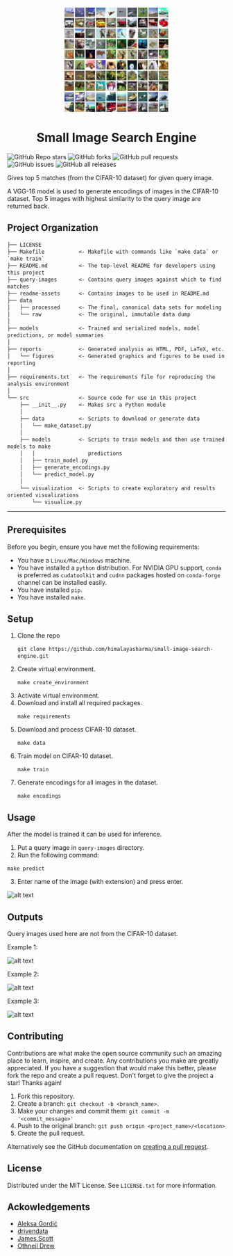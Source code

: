 <!-- PROJECT LOGO -->
<br />
<div align="center">
  <a>
    <img src="readme-assets/cifar-10-sample.png" alt="Logo" width="240" height="240">
  </a>

  <h1 align="center">Small Image Search Engine</h1>
</div>

![GitHub Repo stars](https://img.shields.io/github/stars/himalayasharma/small-image-search-engine?style=social) ![GitHub forks](https://img.shields.io/github/forks/himalayasharma/small-image-search-engine?style=social) ![GitHub pull requests](https://img.shields.io/github/issues-pr/himalayasharma/small-image-search-engine)   ![GitHub  issues](https://img.shields.io/github/issues-raw/himalayasharma/small-image-search-engine)  ![GitHub  all  releases](https://img.shields.io/github/downloads/himalayasharma/small-image-search-engine/total)

Gives top 5 matches (from the CIFAR-10 dataset) for given query image. 

A VGG-16 model is used to generate encodings of images in the CIFAR-10 dataset. Top 5 images with highest similarity to the query image are returned back.

Project Organization
------------

    ├── LICENSE
    ├── Makefile           <- Makefile with commands like `make data` or `make train`
    ├── README.md          <- The top-level README for developers using this project
    ├── query-images       <- Contains query images against which to find matches
    ├── readme-assets      <- Contains images to be used in README.md
    ├── data
    │   ├── processed      <- The final, canonical data sets for modeling
    │   └── raw            <- The original, immutable data dump
    │
    ├── models             <- Trained and serialized models, model predictions, or model summaries
    │
    ├── reports            <- Generated analysis as HTML, PDF, LaTeX, etc.
    │   └── figures        <- Generated graphics and figures to be used in reporting
    │
    ├── requirements.txt   <- The requirements file for reproducing the analysis environment
    │
    └── src                <- Source code for use in this project
        ├── __init__.py    <- Makes src a Python module
        │
        ├── data           <- Scripts to download or generate data
        │   └── make_dataset.py
        │
        ├── models         <- Scripts to train models and then use trained models to make
        │   │                 predictions
        │   ├── train_model.py
        │   ├── generate_encodings.py
        │   └── predict_model.py
        │
        └── visualization  <- Scripts to create exploratory and results oriented visualizations
            └── visualize.py
    
--------
Prerequisites
------------
Before you begin, ensure you have met the following requirements:
* You have a `Linux/Mac/Windows` machine.
* You have installed a `python` distribution. For NVIDIA GPU support, `conda` is preferred as `cudatoolkit` and `cudnn` packages hosted on `conda-forge` channel can be installed easily.
* You have installed `pip`.
* You have installed `make`.

Setup
------------
1. Clone the repo
	```
	git clone https://github.com/himalayasharma/small-image-search-engine.git
	```
2. Create virtual environment.
	```make
	make create_environment
	```
3. Activate virtual environment.
4. Download and install all required packages.
	```make
	make requirements
	```
5. Download and process CIFAR-10 dataset.
	```make
	make data
	```
6. Train model on CIFAR-10 dataset.
	```make
	make train
	```
7. Generate encodings for all images in the dataset.
	```make
	make encodings
	```
    
Usage
------------
After the model is trained it can be used for inference. 

1. Put a query image in `query-images` directory. 
2. Run the following command:
```make
make predict
```
3. Enter name of the image (with extension) and press enter.

![alt text](https://github.com/himalayasharma/small-image-search-engine/blob/master/readme-assets/enter-query-image.png)

Outputs
------------
Query images used here are not from the CIFAR-10 dataset.

Example 1:

![alt text](https://github.com/himalayasharma/small-image-search-engine/blob/master/readme-assets/output-dog.png)

Example 2:

![alt text](https://github.com/himalayasharma/small-image-search-engine/blob/master/readme-assets/output-frog.png)

Example 3:

![alt text](https://github.com/himalayasharma/small-image-search-engine/blob/master/readme-assets/output-horse.png)

Contributing
------------
Contributions are what make the open source community such an amazing place to learn, inspire, and create. Any contributions you make are greatly appreciated. If you have a suggestion that would make this better, please fork the repo and create a pull request. Don't forget to give the project a star! Thanks again!

1. Fork this repository.
2. Create a branch: `git checkout -b <branch_name>`.
3. Make your changes and commit them: `git commit -m '<commit_message>'`
4. Push to the original branch: `git push origin <project_name>/<location>`
5. Create the pull request.

Alternatively see the GitHub documentation on [creating a pull request](https://help.github.com/en/github/collaborating-with-issues-and-pull-requests/creating-a-pull-request).

License
------------
Distributed under the MIT License. See `LICENSE.txt` for more information.

Ackowledgements
------------
* [Aleksa Gordić](https://github.com/gordicaleksa)
* [drivendata](https://github.com/drivendata)
* [James.Scott](https://github.com/scottydocs)
* [Othneil Drew](https://github.com/othneildrew)